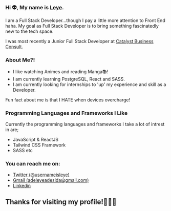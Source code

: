 ### Hi 👽, My name is [Leye](https://twitter.com/usernameisleye).
I am a Full Stack Developer...though I pay a little more attention to Front End haha. My goal as Full Stack Developer is to bring something fascinatedly new to the tech space.

I was most recently a Junior Full Stack Developer at [Catalyst Business Consult](https://catalystbusinessconsult.com/). 

### About Me?!
* I like watching Animes and reading Manga📚!
* I am currently learning PostgreSQL, React and SASS.
* I am currently looking for internships to 'up' my experience and skill as a Developer.

Fun fact about me is that I HATE when devices overcharge!

### Programming Languages and Frameworks I Like
Currently the programming languages and frameworks I take a lot of intrest in are;

* JavaScript & ReactJS
* Tailwind CSS Framework
* SASS etc

### You can reach me on:
* [Twitter (@usernameisleye)](https://twitter.com/usernameisleye)
* [Gmail (adeleyeadesida@gmail.com)](https://mail.google.com/mail/)
* [Linkedin](http://linkedin.com/in/adeleye-adesida-975b27262)

## Thanks for visiting my profile!🧘🏾‍♂️

<!--
**usernameisleye/usernameisleye** is a ✨ _special_ ✨ repository because its `README.md` (this file) appears on your GitHub profile.

Here are some ideas to get you started:

- 🔭 I’m currently working on ...
- 🌱 I’m currently learning ...
- 👯 I’m looking to collaborate on ...
- 🤔 I’m looking for help with ...
- 💬 Ask me about ...
- 📫 How to reach me: ...
- 😄 Pronouns: ...
- ⚡ Fun fact: ...
-->

